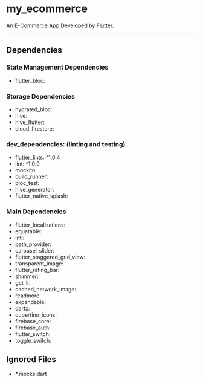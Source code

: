 # my_ecommerce
An E-Commerce App Developed by Flutter.

---
## Dependencies 
### State Management Dependencies 
- flutter_bloc:

### Storage Dependencies
- hydrated_bloc: 
- hive:
- hive_flutter:
- cloud_firestore:

### dev_dependencies: (linting and testing)
- flutter_lints: ^1.0.4
- lint: ^1.0.0
- mockito:
- build_runner:
- bloc_test: 
- hive_generator:
- flutter_native_splash:

### Main Dependencies
 - flutter_localizations:
 - equatable:
 - intl:
 - path_provider:
 - carousel_slider:
 - flutter_staggered_grid_view:
 - transparent_image:
 - flutter_rating_bar:
 - shimmer:
 - get_it: 
 - cached_network_image:
 - readmore:
 - expandable: 
 - dartz: 
 - cupertino_icons: 
 - firebase_core:
 - firebase_auth:
 - flutter_switch:
 - toggle_switch:



## Ignored Files
- *.mocks.dart


